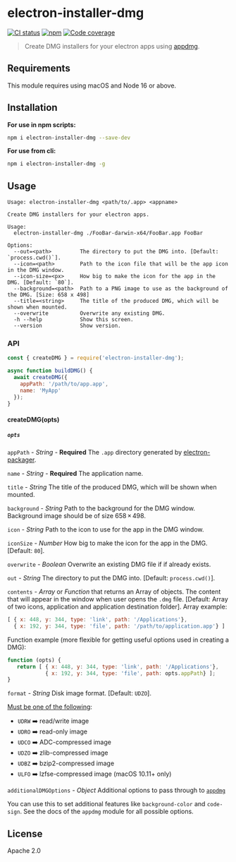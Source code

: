 # electron-installer-dmg

[![CI status][actions_img]][actions_url]
[![npm][npm_img]][npm_url]
[![Code coverage](https://codecov.io/gh/electron-userland/electron-installer-dmg/branch/main/graph/badge.svg?token=xtM3VTig9I)](https://codecov.io/gh/electron-userland/electron-installer-dmg)

> Create DMG installers for your electron apps using [appdmg][appdmg].

## Requirements

This module requires using macOS and Node 16 or above.

## Installation

**For use in npm scripts:**
```bash
npm i electron-installer-dmg --save-dev
```

**For use from cli:**
```bash
npm i electron-installer-dmg -g
```

## Usage

```
Usage: electron-installer-dmg <path/to/.app> <appname>

Create DMG installers for your electron apps.

Usage:
  electron-installer-dmg ./FooBar-darwin-x64/FooBar.app FooBar

Options:
  --out=<path>         The directory to put the DMG into. [Default: `process.cwd()`].
  --icon=<path>        Path to the icon file that will be the app icon in the DMG window.
  --icon-size=<px>     How big to make the icon for the app in the DMG. [Default: `80`].
  --background=<path>  Path to a PNG image to use as the background of the DMG. [Size: 658 x 498]
  --title=<string>     The title of the produced DMG, which will be shown when mounted.
  --overwrite          Overwrite any existing DMG.
  -h --help            Show this screen.
  --version            Show version.
```

### API

```javascript
const { createDMG } = require('electron-installer-dmg');

async function buildDMG() {
  await createDMG({
    appPath: '/path/to/app.app',
    name: 'MyApp'
  });
}
```
#### createDMG(opts)

##### `opts`

`appPath` - *String* - **Required**
The `.app` directory generated by [electron-packager][electron-packager].

`name` - *String* - **Required**
The application name.

`title` - *String*
The title of the produced DMG, which will be shown when mounted.

`background` - *String*
Path to the background for the DMG window. Background image should be of size 658 × 498.

`icon` - *String*
Path to the icon to use for the app in the DMG window.

`iconSize` - *Number*
How big to make the icon for the app in the DMG. [Default: `80`].

`overwrite` - *Boolean*
Overwrite an existing DMG file if if already exists.

`out` - *String*
The directory to put the DMG into. [Default: `process.cwd()`].

`contents` - *Array* or *Function* that returns an Array of objects.
The content that will appear in the window when user opens the `.dmg` file.
[Default: Array of two icons, application and application destination folder].
Array example:
```javascript
[ { x: 448, y: 344, type: 'link', path: '/Applications'},
  { x: 192, y: 344, type: 'file', path: '/path/to/application.app'} ]
```
Function example (more flexible for getting useful options used in creating a DMG):
```javascript
function (opts) {
   return [ { x: 448, y: 344, type: 'link', path: '/Applications'},
            { x: 192, y: 344, type: 'file', path: opts.appPath} ];
}
```

`format` - *String*
Disk image format. [Default: `UDZO`].

[Must be one of the following][spec]:

- `UDRW` :arrow_right: read/write image
- `UDRO` :arrow_right: read-only image
- `UDCO` :arrow_right: ADC-compressed image
- `UDZO` :arrow_right: zlib-compressed image
- `UDBZ` :arrow_right: bzip2-compressed image
- `ULFO` :arrow_right: lzfse-compressed image (macOS 10.11+ only)

`additionalDMGOptions` - *Object*
Additional options to pass through to [`appdmg`](https://npm.im/appdmg)

You can use this to set additional features like `background-color` and
`code-sign`.  See the docs of the `appdmg` module for all possible options.

## License

Apache 2.0

[actions_img]: https://github.com/electron-userland/electron-installer-dmg/actions/workflows/ci.yml/badge.svg
[actions_url]: https://github.com/electron-userland/electron-installer-dmg/actions/workflows/ci.yml
[npm_img]: https://img.shields.io/npm/v/electron-installer-dmg.svg
[npm_url]: https://npm.im/electron-installer-dmg
[electron-packager]: https://github.com/electron/electron-packager
[appdmg]: https://github.com/LinusU/node-appdmg
[spec]: https://github.com/LinusU/node-appdmg#specification

